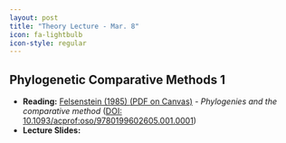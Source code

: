 ```yaml
---
layout: post
title: "Theory Lecture - Mar. 8"
icon: fa-lightbulb
icon-style: regular
---
```


## Phylogenetic Comparative Methods 1


* **Reading:** [Felsenstein (1985) <i class="fas fa-file-pdf"></i> (PDF on Canvas)](https://canvas.iastate.edu/courses/89027/files/18713723) - _Phylogenies and the comparative method_ ([DOI: 10.1093/acprof:oso/9780199602605.001.0001](https://doi.org/10.1086/284325))
* **Lecture Slides:** [<i class="fas fa-chalkboard-teacher"></i>](https://eeob-macroevolution.github.io/course-documents/lecture-slides/10-ComparativeMethods.pdf)

